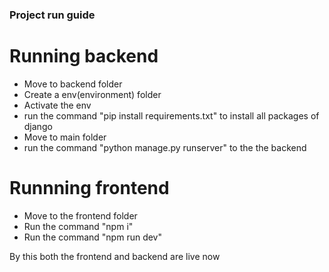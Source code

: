 ### Project run guide
# Running backend
- Move to backend folder
- Create a env(environment) folder
- Activate the env
- run the command "pip install requirements.txt" to install all packages of django
- Move to main folder
- run the command "python manage.py runserver" to the the backend

# Runnning frontend
- Move to the frontend folder
- Run the command "npm i"
- Run the command "npm run dev"

By this both the frontend and backend are live now
